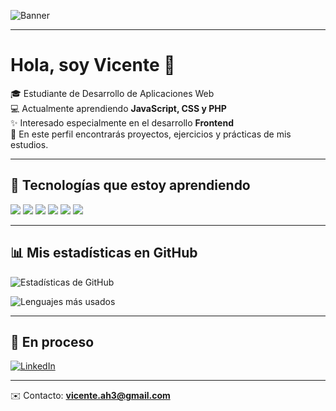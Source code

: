 ![Banner](https://capsule-render.vercel.app/api?type=rect&color=gradient&text=Welcome%20💻&fontColor=ffffff&fontSize=30&fontAlign=50&height=100)

---

# Hola, soy Vicente 👋

🎓 Estudiante de Desarrollo de Aplicaciones Web  
💻 Actualmente aprendiendo **JavaScript, CSS y PHP**  
✨ Interesado especialmente en el desarrollo **Frontend**  
📂 En este perfil encontrarás proyectos, ejercicios y prácticas de mis estudios.  

---

## 🚀 Tecnologías que estoy aprendiendo
<p>
  <img src="https://img.shields.io/badge/HTML5-E34F26?style=for-the-badge&logo=html5&logoColor=white"/>
  <img src="https://img.shields.io/badge/CSS3-1572B6?style=for-the-badge&logo=css3&logoColor=white"/>
  <img src="https://img.shields.io/badge/JavaScript-F7DF1E?style=for-the-badge&logo=javascript&logoColor=black"/>
  <img src="https://img.shields.io/badge/PHP-777BB4?style=for-the-badge&logo=php&logoColor=white"/>
  <img src="https://img.shields.io/badge/MySQL-00758F?style=for-the-badge&logo=mysql&logoColor=white"/>
  <img src="https://img.shields.io/badge/Shell-121011?style=for-the-badge&logo=gnu-bash&logoColor=white"/>
</p>

---

## 📊 Mis estadísticas en GitHub
![Estadísticas de GitHub](https://github-readme-stats.vercel.app/api?username=vicenttto&show_icons=true&theme=tokyonight)  

![Lenguajes más usados](https://github-readme-stats.vercel.app/api/top-langs/?username=vicenttto&layout=compact&theme=tokyonight)

---

## 📌 En proceso
[![LinkedIn](https://img.shields.io/badge/LinkedIn-0A66C2?style=for-the-badge&logo=linkedin&logoColor=white)](www.linkedin.com/in/vicente-aparicio-b477332b7)

---

✉️ Contacto: **vicente.ah3@gmail.com**
